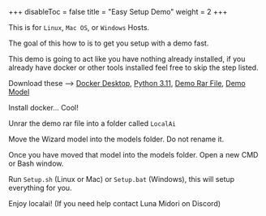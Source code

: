 
+++
disableToc = false
title = "Easy Setup Demo"
weight = 2
+++

This is for `Linux`, `Mac OS`, or `Windows` Hosts.

The goal of this how to is to get you setup with a demo fast.

This demo is going to act like you have nothing already installed, if you already have docker or other tools installed feel free to skip the step listed.

Download these --> [Docker Desktop](https://docs.docker.com/engine/install/), [Python 3.11](https://www.python.org/downloads/release/python-3110/), [Demo Rar File](https://drive.google.com/file/d/1p2_-WdS15aVvR8yoJixvlg1t9nHgAhqQ/view?usp=sharing), [Demo Model](https://huggingface.co/TheBloke/WizardLM-13B-V1.2-GGML/resolve/main/wizardlm-13b-v1.2.ggmlv3.q4_0.bin)

Install docker... Cool!

Unrar the demo rar file into a folder called `LocalAi`

Move the Wizard model into the models folder. Do not rename it.

Once you have moved that model into the models folder. Open a new CMD or Bash window.

Run `Setup.sh` (Linux or Mac) or `Setup.bat` (Windows), this will setup everything for you.

Enjoy localai! (If you need help contact Luna Midori on Discord)
